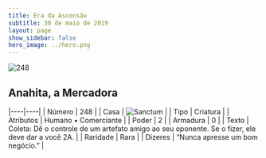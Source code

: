 ```yaml
---
title: Era da Ascensão
subtitle: 30 de maio de 2019
layout: page
show_sidebar: false
hero_image: ../hero.png
---
```


![248](https://cdn.keyforgegame.com/media/card_front/pt/435_248_WVJ3764M38CC_pt.png)

## Anahita, a Mercadora

|----|----|
| Número | 248 |
| Casa | ![Sanctum](https://archonarcana.com/images/thumb/c/c7/Sanctum.png/22px-Sanctum.png "Santuário") |
| Tipo | Criatura |
| Atributos | Humano • Comerciante |
| Poder | 2 |
| Armadura | 0 |
| Texto | Coleta: Dê o controle de um artefato amigo ao seu oponente. Se o fizer, ele deve dar a você 2A. |
| Raridade | Rara |
| Dizeres | “Nunca apresse um bom negócio.” |
